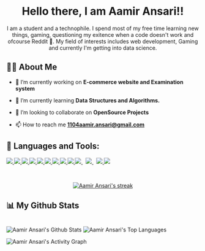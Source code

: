 <h1 align="center">Hello there, I am Aamir Ansari!!</h1>
<p align="center">I am a student and a technophile. I spend most of my free time learning new things, gaming, questioning my exitence when a code doesn't work and ofcourse Reddit 🙏. My field of interests includes web development, Gaming and currently I'm getting into data science.</p>

## 🙋‍♂️ About Me </h4>

- 🔭 I’m currently working on **E-commerce website and Examination system**

- 🌱 I’m currently learning **Data Structures and Algorithms.**

- 👯 I’m looking to collaborate on **OpenSource Projects**

- 📫 How to reach me **1104aamir.ansari@gmail.com**

## 🚀 Languages and Tools:

<p align="left"> 
    <a href="https://docs.microsoft.com/en-us/cpp/cpp/?view=msvc-160" target="_blank"> <img src="https://img.icons8.com/color/48/000000/c-plus-plus-logo.png"/>
    <a href="https://www.java.com" target="_blank"> <img src="https://img.icons8.com/color/48/000000/java-coffee-cup-logo.png"/> </a>
    <a href="https://www.python.org" target="_blank"> <img src="https://img.icons8.com/color/48/000000/python.png"/> </a> 
    <a href="https://laravel.com/" target="_blank"> <img src="https://img.icons8.com/fluency/48/000000/laravel.png"/> </a>
    <a href="https://reactjs.org/" target="_blank"> <img src="https://img.icons8.com/color/48/000000/react-native.png"/> </a>
    <a href="https://developer.mozilla.org/en-US/docs/Web/JavaScript" target="_blank"> <img src="https://img.icons8.com/color/48/000000/javascript.png"/> </a> 
    <a href="https://www.w3.org/html/" target="_blank"> <img src="https://img.icons8.com/color/48/000000/html-5.png"/> </a> 
    <a href="https://www.w3schools.com/css/" target="_blank"> <img src="https://img.icons8.com/color/48/000000/css3.png"/> </a> 
    <a href="https://getbootstrap.com" target="_blank"> <img src="https://img.icons8.com/color/48/000000/bootstrap.png"/> </a> 
    <a style="padding-right:8px;" href="https://nodejs.org" target="_blank"> <img src="https://img.icons8.com/color/48/000000/nodejs.png"/> </a> 
    <a style="padding-right:8px;" href="https://www.mysql.com/" target="_blank"> <img src="https://img.icons8.com/fluent/50/000000/mysql-logo.png"/> </a>
    <a href="https://git-scm.com/" target="_blank"> <img src="https://img.icons8.com/color/48/000000/git.png"/> </a> 
    <a href="https://aws.amazon.com/" target="_blank"><img src="https://img.icons8.com/color/48/000000/amazon-web-services.png"/></a>
</p>

<br/>

<p align="center">
    <a href="https://github.com/SubhamRaoniar28/github-readme-streak-stats">
        <img alt="Aamir Ansari's streak" src="https://github-readme-streak-stats.herokuapp.com/?user=Aamir-Ansari-almost&theme=black-ice&hide_border=true&stroke=0000&background=060A0CD0"/>
    </a>
</p>

## 📊 My Github Stats

  <br/>
    <img alt="Aamir Ansari's Github Stats" src="https://github-readme-stats.vercel.app/api?username=Aamir-Ansari-almost&show_icons=true&count_private=true&theme=react&hide_border=true&bg_color=0D1117" /></a>
  <img alt="Aamir Ansari's Top Languages" src="https://github-readme-stats.vercel.app/api/top-langs/?username=Aamir-Ansari-almost&langs_count=6&count_private=true&layout=compact&theme=react&hide_border=true&bg_color=0D1117" /></a>
  <br/>

<img alt="Aamir Ansari's Activity Graph" src="https://activity-graph.herokuapp.com/graph?username=Aamir-Ansari-almost&bg_color=0D1117&color=5BCDEC&line=5BCDEC&point=FFFFFF&hide_border=true" /></a>


